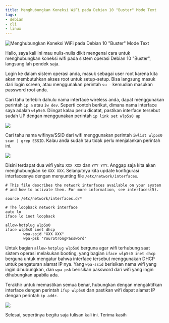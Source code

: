 ```yaml
---
title: Menghubungkan Koneksi WiFi pada Debian 10 "Buster" Mode Text
tags:
- debian
- cli
- linux
---
```


![Menghubungkan Koneksi WiFi pada Debian 10 "Buster" Mode Text](https://i.imgur.com/BS0ofve.jpg)

Hallo, saya kali ini mau nulis-nulis dikit mengenai cara untuk menghubungkan koneksi wifi pada sistem operasi Debian 10 "Buster", langsung lah pendek saja.

<!--truncate-->

Login ke dalam sistem operasi anda, masuk sebagai user root karena kita akan membutuhkan akses root untuk setup-setup. Bisa langsung masuk dari login screen, atau menggunakan perintah `su -` kemudian masukan password root anda.

Cari tahu terlebih dahulu nama interface wireless anda, dapat menggunakan perintah `ip a` atau `iw dev`. Seperti contoh berikut, dimana nama interface saya adalah `wlp5s0`. Diingat kalau perlu dicatat, pastikan interface tersebut sudah UP dengan menggunakan perintah `ip link set wlp5s0 up`

![](https://i.imgur.com/zR8dHFS.png)

Cari tahu nama wifinya/SSID dari wifi menggunakan perintah `iwlist wlp5s0 scan | grep ESSID`. Kalau anda sudah tau tidak perlu menjalankan perintah ini.

![](https://i.imgur.com/HKFTuaj.png)

Disini terdapat dua wifi yaitu `XXX XXX` dan `YYY YYY`. Anggap saja kita akan menghubungkan ke `XXX XXX`. Selanjutnya kita update konfigurasi interfacesnya dengan menyunting file `/etc/network/interfaces`.

```
# This file describes the network interfaces available on your system
# and how to activate them. For more information, see interfaces(5).

source /etc/network/interfaces.d/*

# The loopback network interface
auto lo
iface lo inet loopback

allow-hotplug wlp5s0
iface wlp5s0 inet dhcp
        wpa-ssid "XXX XXX"
        wpa-psk "YourStrongPassword"
```

Untuk bagian `allow-hotplug wlp5s0` berguna agar wifi terhubung saat sistem operasi melakukan booting, yang bagian `iface wlp5s0 inet dhcp` berguna untuk mengatur bahwa interface tersebut menggunakan DHCP untuk pengaturan alamat IP nya. Yang `wpa-ssid` berisikan nama wifi yang ingin dihubungkan, dan `wpa-psk` berisikan password dari wifi yang ingin dihubungkan apabila ada.

Terakhir untuk memastikan semua benar, hubungkan dengan mengaktifkan interface dengan perintah `ifup wlp5s0` dan pastikan wifi dapat alamat IP dengan perintah `ip addr`.

![](https://i.imgur.com/xD8vAkw.png)

Selesai, sepertinya begitu saja tulisan kali ini. Terima kasih

